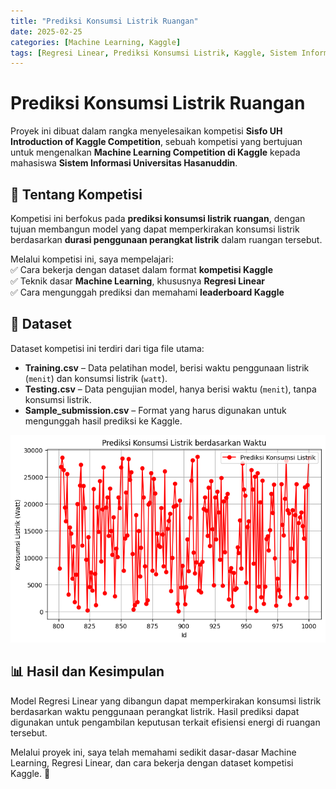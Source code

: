```yaml
---
title: "Prediksi Konsumsi Listrik Ruangan"
date: 2025-02-25
categories: [Machine Learning, Kaggle]
tags: [Regresi Linear, Prediksi Konsumsi Listrik, Kaggle, Sistem Informasi]
---
```


# Prediksi Konsumsi Listrik Ruangan  

Proyek ini dibuat dalam rangka menyelesaikan kompetisi **Sisfo UH Introduction of Kaggle Competition**, sebuah kompetisi yang bertujuan untuk mengenalkan **Machine Learning Competition di Kaggle** kepada mahasiswa **Sistem Informasi Universitas Hasanuddin**.  

## 📌 Tentang Kompetisi  
Kompetisi ini berfokus pada **prediksi konsumsi listrik ruangan**, dengan tujuan membangun model yang dapat memperkirakan konsumsi listrik berdasarkan **durasi penggunaan perangkat listrik** dalam ruangan tersebut.  

Melalui kompetisi ini, saya mempelajari:  
✅ Cara bekerja dengan dataset dalam format **kompetisi Kaggle**  
✅ Teknik dasar **Machine Learning**, khususnya **Regresi Linear**  
✅ Cara mengunggah prediksi dan memahami **leaderboard Kaggle**  

## 📂 Dataset  
Dataset kompetisi ini terdiri dari tiga file utama:  
- **Training.csv** – Data pelatihan model, berisi waktu penggunaan listrik (`menit`) dan konsumsi listrik (`watt`).  
- **Testing.csv** – Data pengujian model, hanya berisi waktu (`menit`), tanpa konsumsi listrik.  
- **Sample_submission.csv** – Format yang harus digunakan untuk mengunggah hasil prediksi ke Kaggle.  

![Hasil Prediksi Konsumsi Listrik](assets/dokumentasi/hasil_prediksi.png)

## 📊 Hasil dan Kesimpulan
Model Regresi Linear yang dibangun dapat memperkirakan konsumsi listrik berdasarkan waktu penggunaan perangkat listrik. Hasil prediksi dapat digunakan untuk pengambilan keputusan terkait efisiensi energi di ruangan tersebut.

Melalui proyek ini, saya telah memahami sedikit dasar-dasar Machine Learning, Regresi Linear, dan cara bekerja dengan dataset kompetisi Kaggle. 🚀
